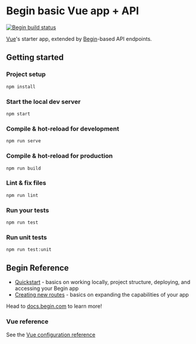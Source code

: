 # Begin basic Vue app + API

[![Begin build status](https://buildstatus.begin.app/sunny-8nv/status.svg)](https://begin.com)

[Vue](https://vuejs.org)'s starter app, extended by [Begin](https://begin.com)-based API endpoints.


## Getting started

### Project setup
```
npm install
```


### Start the local dev server
```
npm start
```


### Compile & hot-reload for development
```
npm run serve
```


### Compile & hot-reload for production
```
npm run build
```


### Lint & fix files
```
npm run lint
```


### Run your tests
```
npm run test
```


### Run unit tests
```
npm run test:unit
```


## Begin Reference
- [Quickstart](https://docs.begin.com/en/guides/quickstart/) - basics on working locally, project structure, deploying, and accessing your Begin app
- [Creating new routes](https://docs.begin.com/en/functions/creating-new-functions) - basics on expanding the capabilities of your app

Head to [docs.begin.com](https://docs.begin.com/) to learn more!


### Vue reference
See the [Vue configuration reference](https://cli.vuejs.org/config/)
